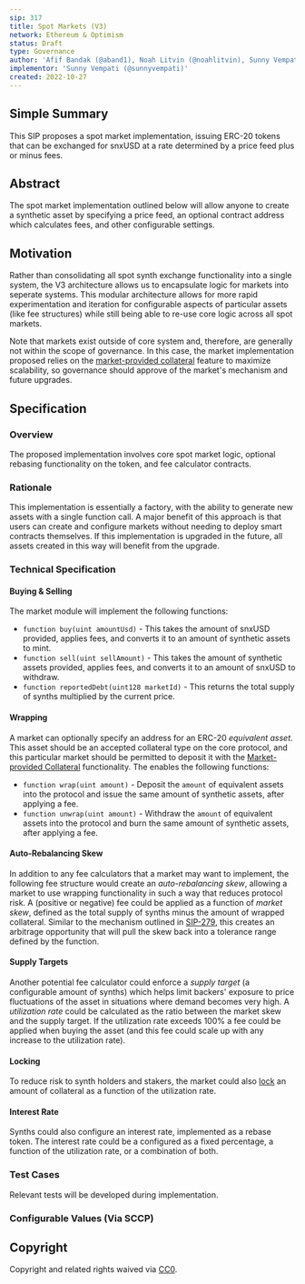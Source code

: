 ```yaml
---
sip: 317
title: Spot Markets (V3)
network: Ethereum & Optimism
status: Draft
type: Governance
author: 'Afif Bandak (@aband1), Noah Litvin (@noahlitvin), Sunny Vempati (@sunnyvempati)'
implementor: 'Sunny Vempati (@sunnyvempati)'
created: 2022-10-27
---
```


<!--You can leave these HTML comments in your merged SIP and delete the visible duplicate text guides, they will not appear and may be helpful to refer to if you edit it again. This is the suggested template for new SIPs. Note that an SIP number will be assigned by an editor. When opening a pull request to submit your SIP, please use an abbreviated title in the filename, `sip-draft_title_abbrev.md`. The title should be 44 characters or less.-->

## Simple Summary

<!--"If you can't explain it simply, you don't understand it well enough." Simply describe the outcome the proposed changes intends to achieve. This should be non-technical and accessible to a casual community member.-->

This SIP proposes a spot market implementation, issuing ERC-20 tokens that can be exchanged for snxUSD at a rate determined by a price feed plus or minus fees.

## Abstract

<!--A short (~200 word) description of the proposed change, the abstract should clearly describe the proposed change. This is what *will* be done if the SIP is implemented, not *why* it should be done or *how* it will be done. If the SIP proposes deploying a new contract, write, "we propose to deploy a new contract that will do x".-->

The spot market implementation outlined below will allow anyone to create a synthetic asset by specifying a price feed, an optional contract address which calculates fees, and other configurable settings.

## Motivation

<!--This is the problem statement. This is the *why* of the SIP. It should clearly explain *why* the current state of the protocol is inadequate.  It is critical that you explain *why* the change is needed, if the SIP proposes changing how something is calculated, you must address *why* the current calculation is inaccurate or wrong. This is not the place to describe how the SIP will address the issue!-->

Rather than consolidating all spot synth exchange functionality into a single system, the V3 architecture allows us to encapsulate logic for markets into seperate systems. This modular architecture allows for more rapid experimentation and iteration for configurable aspects of particular assets (like fee structures) while still being able to re-use core logic across all spot markets.

Note that markets exist outside of core system and, therefore, are generally not within the scope of governance. In this case, the market implementation proposed relies on the [market-provided collateral](https://sips.synthetix.io/sips/sip-256/) feature to maximize scalability, so governance should approve of the market's mechanism and future upgrades.

## Specification

<!--The specification should describe the syntax and semantics of any new feature, there are five sections
1. Overview
2. Rationale
3. Technical Specification
4. Test Cases
5. Configurable Values
-->

### Overview

<!--This is a high level overview of *how* the SIP will solve the problem. The overview should clearly describe how the new feature will be implemented.-->

The proposed implementation involves core spot market logic, optional rebasing functionality on the token, and fee calculator contracts.

### Rationale

<!--This is where you explain the reasoning behind how you propose to solve the problem. Why did you propose to implement the change in this way, what were the considerations and trade-offs. The rationale fleshes out what motivated the design and why particular design decisions were made. It should describe alternate designs that were considered and related work. The rationale may also provide evidence of consensus within the community, and should discuss important objections or concerns raised during discussion.-->

This implementation is essentially a factory, with the ability to generate new assets with a single function call. A major benefit of this approach is that users can create and configure markets without needing to deploy smart contracts themselves. If this implementation is upgraded in the future, all assets created in this way will benefit from the upgrade.

### Technical Specification

<!--The technical specification should outline the public API of the changes proposed. That is, changes to any of the interfaces Synthetix currently exposes or the creations of new ones.-->

#### Buying & Selling

The market module will implement the following functions:

- `function buy(uint amountUsd)` - This takes the amount of snxUSD provided, applies fees, and converts it to an amount of synthetic assets to mint.
- `function sell(uint sellAmount)` - This takes the amount of synthetic assets provided, applies fees, and converts it to an amount of snxUSD to withdraw.
- `function reportedDebt(uint128 marketId)` - This returns the total supply of synths multiplied by the current price.

#### Wrapping

A market can optionally specify an address for an ERC-20 _equivalent asset_. This asset should be an accepted collateral type on the core protocol, and this particular market should be permitted to deposit it with the [Market-provided Collateral](https://sips.synthetix.io/sips/sip-308/) functionality. The enables the following functions:

- `function wrap(uint amount)` - Deposit the `amount` of equivalent assets into the protocol and issue the same amount of synthetic assets, after applying a fee.
- `function unwrap(uint amount)` - Withdraw the `amount` of equivalent assets into the protocol and burn the same amount of synthetic assets, after applying a fee.

#### Auto-Rebalancing Skew

In addition to any fee calculators that a market may want to implement, the following fee structure would create an _auto-rebalancing skew_, allowing a market to use wrapping functionality in such a way that reduces protocol risk. A (positive or negative) fee could be applied as a function of _market skew_, defined as the total supply of synths minus the amount of wrapped collateral. Similar to the mechanism outlined in [SIP-279](https://sips.synthetix.io/sips/sip-279/), this creates an arbitrage opportunity that will pull the skew back into a tolerance range defined by the function.

#### Supply Targets

Another potential fee calculator could enforce a _supply target_ (a configurable amount of synths) which helps limit backers' exposure to price fluctuations of the asset in situations where demand becomes very high. A _utilization rate_ could be calculated as the ratio between the market skew and the supply target. If the utilization rate exceeds 100% a fee could be applied when buying the asset (and this fee could scale up with any increase to the utilization rate).

#### Locking

To reduce risk to synth holders and stakers, the market could also [lock](https://sips.synthetix.io/sips/sip-309/) an amount of collateral as a function of the utilization rate.

#### Interest Rate

Synths could also configure an interest rate, implemented as a rebase token. The interest rate could be a configured as a fixed percentage, a function of the utilization rate, or a combination of both.

### Test Cases

<!--Test cases for an implementation are mandatory for SIPs but can be included with the implementation..-->

Relevant tests will be developed during implementation.

### Configurable Values (Via SCCP)

<!--Please list all values configurable via SCCP under this implementation.-->

## Copyright

Copyright and related rights waived via [CC0](https://creativecommons.org/publicdomain/zero/1.0/).
